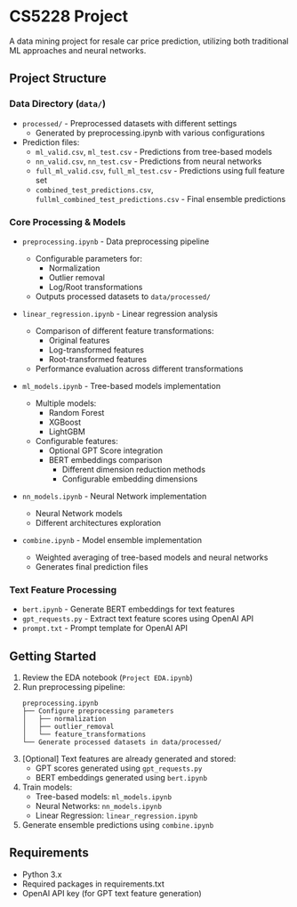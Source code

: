 # CS5228 Project

A data mining project for resale car price prediction, utilizing both traditional ML approaches and neural networks.

## Project Structure

### Data Directory (`data/`)
- `processed/` - Preprocessed datasets with different settings
  - Generated by preprocessing.ipynb with various configurations
- Prediction files:
  - `ml_valid.csv`, `ml_test.csv` - Predictions from tree-based models
  - `nn_valid.csv`, `nn_test.csv` - Predictions from neural networks
  - `full_ml_valid.csv`, `full_ml_test.csv` - Predictions using full feature set
  - `combined_test_predictions.csv`, `fullml_combined_test_predictions.csv` - Final ensemble predictions

### Core Processing & Models
- `preprocessing.ipynb` - Data preprocessing pipeline
  - Configurable parameters for:
    - Normalization
    - Outlier removal
    - Log/Root transformations
  - Outputs processed datasets to `data/processed/`

- `linear_regression.ipynb` - Linear regression analysis
  - Comparison of different feature transformations:
    - Original features
    - Log-transformed features
    - Root-transformed features
  - Performance evaluation across different transformations

- `ml_models.ipynb` - Tree-based models implementation
  - Multiple models:
    - Random Forest
    - XGBoost
    - LightGBM
  - Configurable features:
    - Optional GPT Score integration
    - BERT embeddings comparison
      - Different dimension reduction methods
      - Configurable embedding dimensions
  
- `nn_models.ipynb` - Neural Network implementation
  - Neural Network models
  - Different architectures exploration

- `combine.ipynb` - Model ensemble implementation
  - Weighted averaging of tree-based models and neural networks
  - Generates final prediction files

### Text Feature Processing
- `bert.ipynb` - Generate BERT embeddings for text features
- `gpt_requests.py` - Extract text feature scores using OpenAI API
- `prompt.txt` - Prompt template for OpenAI API

## Getting Started

1. Review the EDA notebook (`Project EDA.ipynb`)
2. Run preprocessing pipeline:
   ```
   preprocessing.ipynb
   ├── Configure preprocessing parameters
   │   ├── normalization
   │   ├── outlier_removal
   │   └── feature_transformations
   └── Generate processed datasets in data/processed/
   ```
3. [Optional] Text features are already generated and stored:
   - GPT scores generated using `gpt_requests.py`
   - BERT embeddings generated using `bert.ipynb`
4. Train models:
   - Tree-based models: `ml_models.ipynb`
   - Neural Networks: `nn_models.ipynb`
   - Linear Regression: `linear_regression.ipynb`
5. Generate ensemble predictions using `combine.ipynb`

## Requirements
- Python 3.x
- Required packages in requirements.txt
- OpenAI API key (for GPT text feature generation)